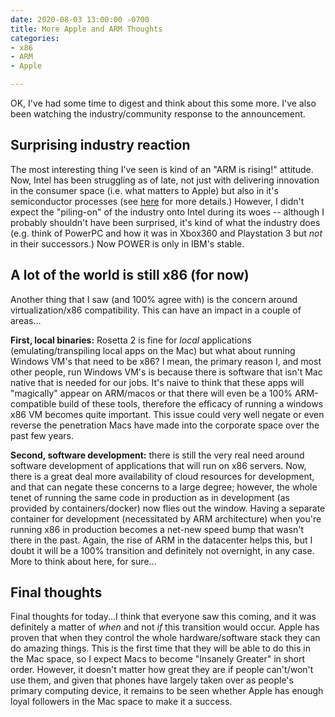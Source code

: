 ```yaml
---
date: 2020-08-03 13:00:00 -0700
title: More Apple and ARM Thoughts
categories:
- x86
- ARM
- Apple

---
```

OK, I've had some time to digest and think about this some more.  I've also been watching the industry/community response to the announcement.

## Surprising industry reaction

The most interesting thing I've seen is kind of an "ARM is rising!" attitude.  Now, Intel has been struggling as of late, not just with delivering innovation in the consumer space (i.e. what matters to Apple) but also in it's semiconductor processes (see [here](https://arstechnica.com/gadgets/2020/07/heads-roll-at-intel-after-7nm-delay/) for more details.)  However, I didn't expect the "piling-on" of the industry onto Intel during its woes -- although I probably shouldn't have been surprised, it's kind of what the industry does (e.g. think of PowerPC and how it was in Xbox360 and Playstation 3 but _not_ in their successors.)  Now POWER is only in IBM's stable.

## A lot of the world is still x86 (for now)

Another thing that I saw (and 100% agree with) is the concern around virtualization/x86 compatibility.  This can have an impact in a couple of areas...

**First, local binaries:**  Rosetta 2 is fine for _local_ applications (emulating/transpiling local apps on the Mac) but what about running Windows VM's that need to be x86?  I mean, the primary reason I, and most other people, run Windows VM's is because there is software that isn't Mac native that is needed for our jobs.  It's naive to think that these apps will "magically" appear on ARM/macos or that there will even be a 100% ARM-compatible build of these tools, therefore the efficacy of running a windows x86 VM becomes quite important.  This issue could very well negate or even reverse the penetration Macs have made into the corporate space over the past few years.

**Second, software development:**  there is still the very real need around software development of applications that will run on x86 servers.  Now, there is a great deal more availability of cloud resources for development, and that can negate these concerns to a large degree; however, the whole tenet of running the same code in production as in development (as provided by containers/docker) now flies out the window.  Having a separate container for development (necessitated by ARM architecture) when you're running x86 in production becomes a net-new speed bump that wasn't there in the past.  Again, the rise of ARM in the datacenter helps this, but I doubt it will be a 100% transition and definitely not overnight, in any case.  More to think about here, for sure...

## Final thoughts

Final thoughts for today...I think that everyone saw this coming, and it was definitely a matter of _when_ and not _if_ this transition would occur. Apple has proven that when they control the whole hardware/software stack they can do amazing things.  This is the first time that they will be able to do this in the Mac space, so I expect Macs to become "Insanely Greater" in short order.  However, it doesn't matter how great they are if people can't/won't use them, and given that phones have largely taken over as people's primary computing device, it remains to be seen whether Apple has enough loyal followers in the Mac space to make it a success.